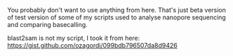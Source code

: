 You probably don't want to use anything from here. That's just beta version of test version of some of my scripts used to analyse nanopore sequencing and comparing basecalling.

blast2sam is not my script, I took it from here:
https://gist.github.com/ozagordi/099bdb796507da8d9426
